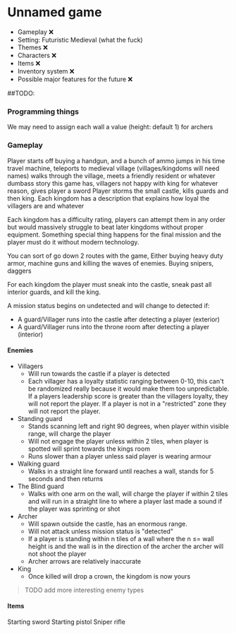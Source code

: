# Unnamed game
* Gameplay ❌
* Setting: Futuristic Medieval (what the fuck)
* Themes ❌
* Characters ❌
* Items ❌
* Inventory system ❌
* Possible major features for the future ❌


##TODO:

### Programming things
We may need to assign each wall a value (height: default 1) for archers

### Gameplay
Player starts off buying a handgun, and a bunch of ammo jumps in his time travel machine, teleports to medieval village (villages/kingdoms will need names)
walks through the village, meets a friendly resident or whatever dumbass story this game has, villagers not happy with king for whatever reason, gives player a sword
Player storms the small castle, kills guards and then king.
Each kingdom has a description that explains how loyal the villagers are and whatever


Each kingdom has a difficulty rating, players can attempt them in any order but would massively struggle to beat later kingdoms without proper equipment. Something special thing happens for the final mission and the player must do it without modern technology.

You can sort of go down 2 routes with the game, Either buying heavy duty armor, machine guns and killing the waves of enemies. Buying snipers, daggers


For each kingdom the player must sneak into the castle, sneak past all interior guards, and kill the king.

A mission status begins on undetected and will change to detected if:
* A guard/Villager runs into the castle after detecting a player (exterior)
* A guard/Villager runs into the throne room after detecting a player (interior)

#### Enemies
* Villagers
	* Will run towards the castle if a player is detected
	* Each villager has a loyalty statistic ranging between 0-10, this can't be randomized really because it would make them too unpredictable. If a players leadership score is greater than the villagers loyalty, they will not report the player. If a player is not in a "restricted" zone they will not report the player.
* Standing guard
	* Stands scanning left and right 90 degrees, when player within visible range, will charge the player
	* Will not engage the player unless within 2 tiles, when player is spotted will sprint towards the kings room
	* Runs slower than a player unless said player is wearing armour
* Walking guard
	*  Walks in a straight line forward until reaches a wall, stands for 5 seconds and then returns
* The Blind guard
	* Walks with one arm on the wall, will charge the player if within 2 tiles and will run in a straight line to where a player last made a sound if the player was sprinting or shot
* Archer
	* Will spawn outside the castle, has an enormous range. 
	* Will not attack unless mission status is "detected"
	* If a player is standing within n tiles of a wall where the n ≤= wall height is and the wall is in the direction of the archer the archer will not shoot the player
	* Archer arrows are relatively inaccurate
* King
	* Once killed will drop a crown, the kingdom is now yours

> TODO add more interesting enemy types

#### Items
Starting sword
Starting pistol
Sniper rifle